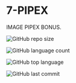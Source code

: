 # 7-PIPEX

IMAGE PIPEX BONUS.

![GitHub repo size](https://img.shields.io/github/repo-size/xDeadpoolx/7-PIPEX?style=for-the-badge)

![GitHub language count](https://img.shields.io/github/languages/count/xDeadpoolx/7-PIPEX?style=for-the-badge)

![GitHub top language](https://img.shields.io/github/languages/top/xDeadpoolx/7-PIPEX?style=for-the-badge)

![GitHub last commit](https://img.shields.io/github/last-commit/xDeadpoolx/7-PIPEX?style=for-the-badge)
